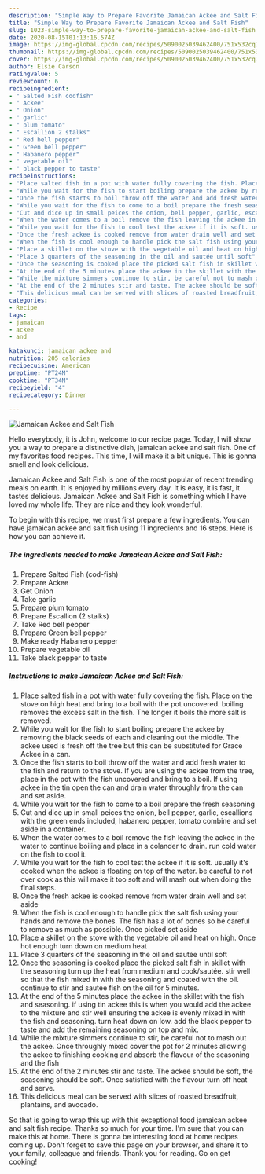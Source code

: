 ```yaml
---
description: "Simple Way to Prepare Favorite Jamaican Ackee and Salt Fish"
title: "Simple Way to Prepare Favorite Jamaican Ackee and Salt Fish"
slug: 1023-simple-way-to-prepare-favorite-jamaican-ackee-and-salt-fish
date: 2020-08-15T01:13:16.574Z
image: https://img-global.cpcdn.com/recipes/5090025039462400/751x532cq70/jamaican-ackee-and-salt-fish-recipe-main-photo.jpg
thumbnail: https://img-global.cpcdn.com/recipes/5090025039462400/751x532cq70/jamaican-ackee-and-salt-fish-recipe-main-photo.jpg
cover: https://img-global.cpcdn.com/recipes/5090025039462400/751x532cq70/jamaican-ackee-and-salt-fish-recipe-main-photo.jpg
author: Elsie Carson
ratingvalue: 5
reviewcount: 6
recipeingredient:
- " Salted Fish codfish"
- " Ackee"
- " Onion"
- " garlic"
- " plum tomato"
- " Escallion 2 stalks"
- " Red bell pepper"
- " Green bell pepper"
- " Habanero pepper"
- " vegetable oil"
- " black pepper to taste"
recipeinstructions:
- "Place salted fish in a pot with water fully covering the fish. Place on the stove on high heat and bring to a boil with the pot uncovered. boiling removes the excess salt in the fish. The longer it boils the more salt is removed."
- "While you wait for the fish to start boiling prepare the ackee by removing the black seeds of each and cleaning out the middle. The ackee used is fresh off the tree but this can be substituted for Grace Ackee in a can."
- "Once the fish starts to boil throw off the water and add fresh water to the fish and return to the stove. If you are using the ackee from the tree, place in the pot with the fish uncovered and bring to a boil. If using ackee in the tin open the can and drain water throughly from the can and set aside."
- "While you wait for the fish to come to a boil prepare the fresh seasoning"
- "Cut and dice up in small peices the onion, bell pepper, garlic, escallions with the green ends included, habanero pepper, tomato combine and set aside in a container."
- "When the water comes to a boil remove the fish leaving the ackee in the water to continue boiling and place in a colander to drain. run cold water on the fish to cool it."
- "While you wait for the fish to cool test the ackee if it is soft. usually it&#39;s cooked when the ackee is floating on top of the water. be careful to not over cook as this will make it too soft and will mash out when doing the final steps."
- "Once the fresh ackee is cooked remove from water drain well and set aside"
- "When the fish is cool enough to handle pick the salt fish using your hands and remove the bones. The fish has a lot of bones so be careful to remove as much as possible. Once picked set aside"
- "Place a skillet on the stove with the vegetable oil and heat on high. Once hot enough turn down on medium heat"
- "Place 3 quarters of the seasoning in the oil and sautée until soft"
- "Once the seasoning is cooked place the picked salt fish in skillet with the  seasoning turn up the heat from medium and cook/sautée. stir well so that the fish mixed in with the seasoning and coated with the oil. continue to stir and sautee fish on the oil for 5 minutes."
- "At the end of the 5 minutes place the ackee in the skillet with the fish and seasoning. if using tin ackee this is when you would add the ackee to the mixture and stir well ensuring the ackee is evenly mixed in with the fish and seasoning. turn heat down on low. add the black pepper to taste and add the remaining seasoning on top and mix."
- "While the mixture simmers continue to stir, be careful not to mash out the ackee.  Once throughly mixed cover the pot for 2 minutes allowing the ackee to finishing cooking and absorb the flavour of the seasoning and the fish"
- "At the end of the 2 minutes stir and taste. The ackee should be soft, the seasoning should be soft. Once satisfied with the flavour turn off heat and serve."
- "This delicious meal can be served with slices of roasted breadfruit, plantains, and avocado."
categories:
- Recipe
tags:
- jamaican
- ackee
- and

katakunci: jamaican ackee and 
nutrition: 205 calories
recipecuisine: American
preptime: "PT24M"
cooktime: "PT34M"
recipeyield: "4"
recipecategory: Dinner

---
```



![Jamaican Ackee and Salt Fish](https://img-global.cpcdn.com/recipes/5090025039462400/751x532cq70/jamaican-ackee-and-salt-fish-recipe-main-photo.jpg)

Hello everybody, it is John, welcome to our recipe page. Today, I will show you a way to prepare a distinctive dish, jamaican ackee and salt fish. One of my favorites food recipes. This time, I will make it a bit unique. This is gonna smell and look delicious.



Jamaican Ackee and Salt Fish is one of the most popular of recent trending meals on earth. It is enjoyed by millions every day. It is easy, it is fast, it tastes delicious. Jamaican Ackee and Salt Fish is something which I have loved my whole life. They are nice and they look wonderful.


To begin with this recipe, we must first prepare a few ingredients. You can have jamaican ackee and salt fish using 11 ingredients and 16 steps. Here is how you can achieve it.

<!--inarticleads1-->

##### The ingredients needed to make Jamaican Ackee and Salt Fish:

1. Prepare  Salted Fish (cod-fish)
1. Prepare  Ackee
1. Get  Onion
1. Take  garlic
1. Prepare  plum tomato
1. Prepare  Escallion (2 stalks)
1. Take  Red bell pepper
1. Prepare  Green bell pepper
1. Make ready  Habanero pepper
1. Prepare  vegetable oil
1. Take  black pepper to taste




<!--inarticleads2-->

##### Instructions to make Jamaican Ackee and Salt Fish:

1. Place salted fish in a pot with water fully covering the fish. Place on the stove on high heat and bring to a boil with the pot uncovered. boiling removes the excess salt in the fish. The longer it boils the more salt is removed.
1. While you wait for the fish to start boiling prepare the ackee by removing the black seeds of each and cleaning out the middle. The ackee used is fresh off the tree but this can be substituted for Grace Ackee in a can.
1. Once the fish starts to boil throw off the water and add fresh water to the fish and return to the stove. If you are using the ackee from the tree, place in the pot with the fish uncovered and bring to a boil. If using ackee in the tin open the can and drain water throughly from the can and set aside.
1. While you wait for the fish to come to a boil prepare the fresh seasoning
1. Cut and dice up in small peices the onion, bell pepper, garlic, escallions with the green ends included, habanero pepper, tomato combine and set aside in a container.
1. When the water comes to a boil remove the fish leaving the ackee in the water to continue boiling and place in a colander to drain. run cold water on the fish to cool it.
1. While you wait for the fish to cool test the ackee if it is soft. usually it&#39;s cooked when the ackee is floating on top of the water. be careful to not over cook as this will make it too soft and will mash out when doing the final steps.
1. Once the fresh ackee is cooked remove from water drain well and set aside
1. When the fish is cool enough to handle pick the salt fish using your hands and remove the bones. The fish has a lot of bones so be careful to remove as much as possible. Once picked set aside
1. Place a skillet on the stove with the vegetable oil and heat on high. Once hot enough turn down on medium heat
1. Place 3 quarters of the seasoning in the oil and sautée until soft
1. Once the seasoning is cooked place the picked salt fish in skillet with the  seasoning turn up the heat from medium and cook/sautée. stir well so that the fish mixed in with the seasoning and coated with the oil. continue to stir and sautee fish on the oil for 5 minutes.
1. At the end of the 5 minutes place the ackee in the skillet with the fish and seasoning. if using tin ackee this is when you would add the ackee to the mixture and stir well ensuring the ackee is evenly mixed in with the fish and seasoning. turn heat down on low. add the black pepper to taste and add the remaining seasoning on top and mix.
1. While the mixture simmers continue to stir, be careful not to mash out the ackee.  Once throughly mixed cover the pot for 2 minutes allowing the ackee to finishing cooking and absorb the flavour of the seasoning and the fish
1. At the end of the 2 minutes stir and taste. The ackee should be soft, the seasoning should be soft. Once satisfied with the flavour turn off heat and serve.
1. This delicious meal can be served with slices of roasted breadfruit, plantains, and avocado.




So that is going to wrap this up with this exceptional food jamaican ackee and salt fish recipe. Thanks so much for your time. I'm sure that you can make this at home. There is gonna be interesting food at home recipes coming up. Don't forget to save this page on your browser, and share it to your family, colleague and friends. Thank you for reading. Go on get cooking!
